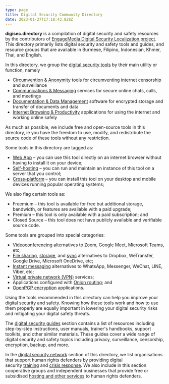```yaml
---
type: page
title: Digital Security Community Directory
date: 2023-01-27T17:18:43.828Z
---
```

**digisec.directory** is a compilation of digital security and safety resources by the contributors of [EngageMedia Digital Security Localization project](https://engagemedia.org/projects/localization/). This directory primarily lists digital security and safety tools and guides, and resource groups that are available in Burmese, Filipino, Indonesian, Khmer, Thai, and English.

In this directory, we group the [digital security tools](/categories/digital-security-tools/) by their main utility or function, namely

* [Circumvention & Anonymity](/tags/circumvention-anonymity/) tools for circumventing internet censorship and surveillance
* [Communications & Messaging](/tags/communications-messaging/) services for secure online chats, calls, and meetings
* [Documentation & Data Management](/tags/documentation-data-management/) software for encrypted storage and transfer of documents and data
* [Internet Browsing & Productivity](/tags/productivity-internet-browsing/) applications for using the internet and working online safely

As much as possible, we include free and open-source tools in this directory, ie you have the freedom to use, modify, and redistribute the source code of these tools without any restriction. 

Some tools in this directory are tagged as:

* [Web App](/tags/web-app/) – you can use this tool directly on an internet browser without having to install it on your device;
* [Self-hosting](/tags/self-hosting/) – you can run and maintain an instance of this tool on a server that you control;
* [Cross-platform](/tags/cross-platform/) – you can install this tool on your desktop and mobile devices running popular operating systems;

We also flag certain tools as:

* Freemium – this tool is available for free but additional storage, bandwidth, or features are available with a paid upgrade;
* Premium – this tool is only available with a paid subscription; and
* Closed Source – this tool does not have publicly available and verifiable source code.

Some tools are grouped into special categories:

* [Videoconferencing](/categories/Videoconferencing/) alternatives to Zoom, Google Meet, Microsoft Teams, etc;
* [File sharing](/categories/file-sharing/), [storage](/categories/file-storage/), and [sync](/categories/file-sync/) alternatives to Dropbox, WeTransfer, Google Drive, Microsoft OneDrive, etc;
* [Instant messaging](/categories/Instant-Messaging/) alternatives to WhatsApp, Messenger, WeChat, LINE, Viber, etc;
* [Virtual private network (VPN)](/categories/Virtual-Private-Network/) services;
* Applications configured with [Onion routing](/categories/onion-routing/); and
* [OpenPGP encryption](/categories/openpgp-encryption/) applications.

Using the tools recommended in this directory can help you improve your digital security and safety. Knowing how these tools work and how to use them properly are equally important in lowering your digital security risks and mitigating your digital safety threats.

The [digital security guides](/categories/digital-security-guides/) section contains a list of resources including step-by-step instructions, user manuals, trainer's handbooks, support toolkits, and other similar materials. These guides cover a wide range of digital security and safety topics including privacy, surveillance, censorship, encryption, backup, and more.

In the [digital security network](/categories/digital-security-network/) section of this directory, we list organisations that support human rights defenders by providing digital security [training](/categories/digital-security-trainers/) and [crisis response](/categories/digital-security-crisis-responders/). We also include in this section cooperative groups and independent businesses that provide free or subsidised [hosting and other services](/categories/digital-security-service-providers/) to human rights defenders.